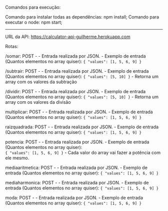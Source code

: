 Comandos para execução:

Comando para instalar todas as dependências: npm install;
Comando para executar o node: npm start;

---------------------------------------------------------

URL da API: https://calculator-api-guilherme.herokuapp.com

Rotas:

/somar: POST - 
    - Entrada realizada por JSON.
    - Exemplo de entrada (Quantos elementos no array quiser): 
      `{
          "values": [1, 5, 6, 9]
        }`

/subtrair: POST - 
    - Entrada realizada por JSON.
    - Exemplo de entrada (Quantos elementos no array quiser): 
      `{
          "values": [5, 10]
        }`
    - Retorna um array com os valores da subtração

/dividir: POST -
    - Entrada realizada por JSON.
    - Exemplo de entrada (Quantos elementos no array quiser): 
      `{
          "values": [5, 10]
        }`
    - Retorna um array com os valores da divisão

multiplicar: POST - 
    - Entrada realizada por JSON.
    - Exemplo de entrada (Quantos elementos no array quiser): 
      `{
          "values": [1, 5, 6, 9]
        }`

raizquadrada: POST - 
    - Entrada realizada por JSON.
    - Exemplo de entrada (Quantos elementos no array quiser): 
      `{
          "values": [1, 5, 6, 9]
        }`

potencia: POST - 
    - Entrada realizada por JSON.
    - Exemplo de entrada (Quantos elementos no array quiser):   
      `{
          "values": [1, 5, 6, 9]
        }`
    - Cada valor do array vai fazer a potência com ele mesmo.

mediaaritmetica: POST - 
    - Entrada realizada por JSON.
    - Exemplo de entrada (Quantos elementos no array quiser): 
      `{
          "values": [1, 5, 6, 9]
        }`

mediaharmonica: POST - 
    - Entrada realizada por JSON.
    - Exemplo de entrada (Quantos elementos no array quiser): 
      `{
          "values": [1, 5, 6, 9]
        }`

moda: POST - 
    - Entrada realizada por JSON.
    - Exemplo de entrada (Quantos elementos no array quiser): 
      `{
          "values": [1, 5, 6, 9]
        }`
